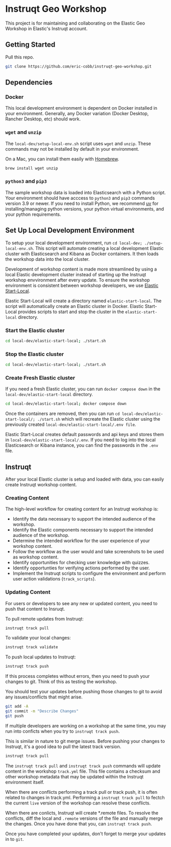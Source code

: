 # Instruqt Geo Workshop

This project is for maintaining and collaborating on the Elastic Geo Workshop in Elastic's Instruqt account.

## Getting Started

Pull this repo.

```bash
git clone https://github.com/eric-cobb/instruqt-geo-workshop.git
```

## Dependencies

### Docker

This local development environment is dependent on Docker installed in your environment. Generally, any Docker variation
(Docker Desktop, Rancher Desktop, etc) should work.

### `wget` and `unzip`

The `local-dev/setup-local-env.sh` script uses `wget` and `unzip`. These commands may not be installed by default in your
environment.

On a Mac, you can install them easily with [Homebrew](https://brew.sh/).

```bash
brew install wget unzip
```

### `python3` and `pip3`

The sample workshop data is loaded into Elasticsearch with a Python script. Your environment should have acccess to `python3`
and `pip3` commands version 3.9 or newer. If you need to install Python, we recommend [uv](https://github.com/astral-sh/uv)
for installing/managing python versions, your python virtual environments, and your python requirements.

## Set Up Local Development Environment

To setup your local development environment, run `cd local-dev; ./setup-local-env.sh`. This script will automate creating a
local development Elastic cluster with Elasticsearch and Kibana as Docker containers. It then loads the workshop data into the local cluster.

Development of workshop content is made more streamlined by using a local Elastic development cluster instead of starting up
the Instruqt workshop envvironment after every update. To ensure the workshop environment is consistent between workshop developers, we use [Elastic Start-Local](https://www.elastic.co/guide/en/elasticsearch/reference/current/run-elasticsearch-locally.html).

Elastic Start-Local will create a directory named `elastic-start-local`. The script will automatically create an Elastic
cluster in Docker. Elastic Start-Local provides scripts to start and stop the cluster in the `elastic-start-local` directory.

### Start the Elastic cluster

```bash
cd local-dev/elastic-start-local; ./start.sh
```

### Stop the Elastic cluster

```bash
cd local-dev/elastic-start-local; ./start.sh
```

### Create Fresh Elastic cluster

If you need a fresh Elastic cluster, you can run `docker compose down` in the `local-dev/elastic-start-local` directory.

```bash
cd local-dev/elastic-start-local; docker compose down
```

Once the containers are removed, then you can run `cd local-dev/elastic-start-local/; ./start.sh` which will recreate the
Elastic cluster using the previously created `local-dev/elastic-start-local/.env file`.

Elastic Start-Local creates default passwords and api keys and stores them in `local-dev/elastic-start-local/.env`. If you
need to log into the local Elasticsearch or Kibana instance, you can find the passwords in the `.env` file.

## Instruqt

After your local Elastic cluster is setup and loaded with data, you can easily create Instruqt workshop content.

### Creating Content

The high-level workflow for creating content for an Instruqt workshop is:

- Identify the data necessary to support the intended audience of the workshop.
- Identify the Elastic components necessary to support the intended audience of the workshop.
- Determine the intended workflow for the user experience of your workshop content.
- Follow the workflow as the user would and take screenshots to be used as workshop content.
- Identify opportunities for checking user knowledge with quizzes.
- Identify opportunties for verifying actions performed by the user.
- Implement the Instruqt scripts to configure the environment and perform user action validations (`track_scripts`).

### Updating Content

For users or developers to see any new or updated content, you need to push that content to Insruqt.

To pull remote updates from Instruqt:

```bash
instruqt track pull
```
To validate your local changes:

```bash
instruqt track validate
```

To push local updates to Instruqt:

```bash
instruqt track push
```

If this process completes without errors, then you need to push your changes to git. Think of this as testing the workshop.

You should test your updates before pushing those changes to git to avoid any issues/conflicts that might arise.

```bash
git add -A
git commit -m "Describe Changes"
git push
```

If multiple developers are working on a workshop at the same time, you may run into conficts when you try to `instruqt track push`.

This is similar in nature to git merge issues. Before pushing your changes to Instruqt, it's a good idea to pull the latest
track version.

```bash
instruqt track pull
```

The `instruqt track pull` and `instruqt track push` commands will update content in the workshop `track.yml` file.  This file contains a checksum and other workshop metadata that may be updated within the Instruqt environment itself.

When there are conflicts performing a track pull or track push, it is often related to changes in track.yml.  Performing a `instruqt track pull` to fectch the current `live` version of the workshop can resolve these conflicts.

When there are conlicts, Instruqt will create *.remote files.  To resolve the conflicts, diff the local and `.remote` versions of the file and manually merge the changes.  Once you have done that you, can `instruqt track push`.

Once you have completed your updates, don't forget to merge your updates in to `git`.
